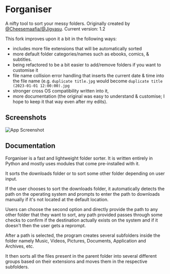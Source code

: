 # Forganiser

A nifty tool to sort your messy folders. Originally created by [@Cheesemaafia/@Jigyasu](https://github.com/cheesemaafia/forganiser). Current version: 1.2

This fork improves upon it a bit in the following ways:

- includes more file extensions that will be automatically sorted
- more default folder categories/names such as ebooks, comics, & subtitles.
- being refactored to be a bit easier to add/remove folders if you want to customise it
- file name collision error handling that inserts the current date & time into the file name (e.g. `duplicate title.jpg` would become `duplicate title (2023-01-01 12:00:00).jpg`
- stronger cross OS compatibility written into it,
- more documentation (the original was easy to understand & customise; I hope to keep it that way even after my edits).

## Screenshots

![App Screenshot](https://i.postimg.cc/bNn0gxW9/Screenshot-from-2022-09-02-17-57-49.png)

## Documentation

Forganiser is a fast and lightweight folder sorter. It is written entirely in Python and mostly uses modules that come pre-installed with it.

It sorts the downloads folder or to sort some other folder depending on user input.

If the user chooses to sort the downloads folder, it automatically detects the path on the operating system and prompts to enter the path to downloads manually if it's not located at the default location.

Users can choose the second option and directly provide the path to any other folder that they want to sort, any path provided passes through some checks to confirm if the destination actually exists on the system and if it doesn't then the user gets a reprompt.

After a path is selected, the program creates several subfolders inside the folder namely Music, Videos, Pictures, Documents, Application and Archives, etc.

It then sorts all the files present in the parent folder into several different groups based on their extensions and moves them in the respective subfolders.
